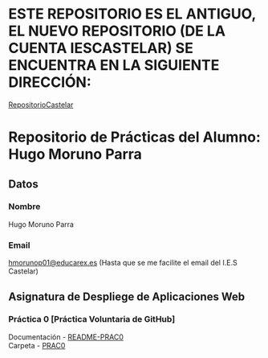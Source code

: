 # ESTE REPOSITORIO ES EL ANTIGUO, EL NUEVO REPOSITORIO (DE LA CUENTA IESCASTELAR) SE ENCUENTRA EN LA SIGUIENTE DIRECCIÓN:

[RepositorioCastelar](https://github.com/hugomorunocastelar/DEAPW)

# Repositorio de Prácticas del Alumno: Hugo Moruno Parra

## Datos

### Nombre

Hugo Moruno Parra

### Email

<hmorunop01@educarex.es> (Hasta que se me facilite el email del I.E.S Castelar)

## Asignatura de Despliege de Aplicaciones Web

### Práctica 0 [Práctica Voluntaria de GitHub]

Documentación - [README-PRAC0](uth0/README.md)  
Carpeta - [PRAC0](uth0/)
